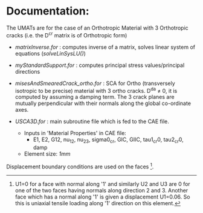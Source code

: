 # Documentation: 

The UMATs are for the case of an Orthotropic Material with 3 Orthotropic cracks (i.e. the D<sup>cr</sup> matrix is of Orthotropic form)

* *matrixInverse.for* : computes inverse of a matrix, solves linear system of equations (*solveLinSysLU()*)
* *myStandardSupport.for* : computes principal stress values/principal directions
* *misesAndSmearedCrack_ortho.for* : SCA for Ortho (transversely isotropic to be precise) material with 3 ortho cracks. D<sup>da</sup> ≠ 0, it is computed by assuming a damping term. The 3 crack planes are mutually perpendicular with their normals along the global co-ordinate axes.
* *USCA3D.for* : main subroutine file which is fed to the CAE file.

  * Inputs in 'Material Properties' in CAE file:
    * E1, E2, G12, nu<sub>12</sub>, nu<sub>23</sub>, sigma0<sub>cr</sub>, GIC, GIIC, tau1<sub>cr</sub>0, tau2<sub>cr</sub>0, damp
  * Element size: *1mm*     



Displacement boundary conditions are used on the faces [^1].

[^1]: U1=0 for a face with normal along '1' and similarly U2 and U3 are 0 for one of the two faces having normals along direction 2 and 3. Another face which has a normal along '1' is given a displacement U1=0.06. So this is uniaxial tensile loading along '1' direction on this element.
